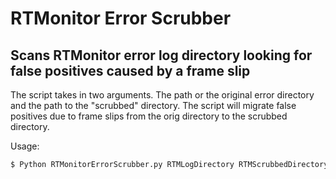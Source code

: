 # RTMonitor Error Scrubber

## Scans RTMonitor error log directory looking for false positives caused by a frame slip

The script takes in two arguments.  The path or the original error directory and the path to the "scrubbed" directory.  The script will migrate false positives due to frame slips from the orig directory to the scrubbed directory.  

Usage:
```sh
$ Python RTMonitorErrorScrubber.py RTMLogDirectory RTMScrubbedDirectory
```

